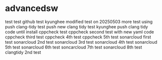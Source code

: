 # advancedsw

test test github test kyunghee modified
test on 20250503
more test using push
clang-tidy test push
new clang tidy test kyunghee push
clang tidy code until install
cppcheck test
cppcheck second test with new yaml code
cppcheck third test 
cppcheck 4th test
cppcheck 5th test
sonarcloud first test
sonarcloud 2nd test
sonarcloud 3rd test
sonarcloud 4th test
sonarcloud 5th test
sonarcloud 6th test
soncarcloud 7th test
sonarcloud 8th test
clangtidy 2nd test


